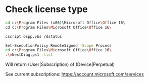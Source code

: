 # Check license type

```bash
cd c:\Program Files (x86)\Microsoft Office\Office 16\
cd c:\Program Files\Microsoft Office\Office 16\

cscript ospp.vbs /dstatus
```

```bash
Set-ExecutionPolicy RemoteSigned -Scope Process
cd c:\Program Files\Microsoft Office\Office 16\
.\vNextDiag.ps1 -list
```
Will return (User|Subscription) of (Device|Perpetual)

See current subscriptions: https://account.microsoft.com/services
